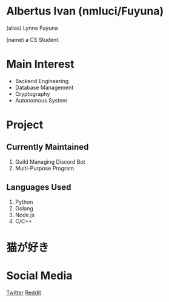 # Albertus Ivan (nmluci/Fuyuna)
(alias) Lynne Fuyuna

(name) a CS Student.

# Main Interest
- Backend Engineering
- Database Management
- Cryptography
- Autonomous System

# Project
## Currently Maintained
1. Guild Managing Discord Bot
2. Multi-Purpose Program

## Languages Used
1. Python
2. Golang
3. Node.js
4. C/C++

# 猫が好き

# Social Media
[Twitter](twitter.com/__fuyuna) [Reddit](reddit.com/u/nmrika)
